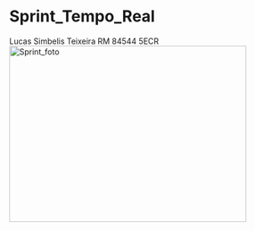 # Sprint_Tempo_Real
Lucas Simbelis Teixeira
RM 84544
5ECR
<img width="425" height="316" alt="Sprint_foto" src="https://github.com/user-attachments/assets/cbb56d51-66ed-4fa0-9314-f43fff810b19" />
